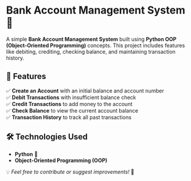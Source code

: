 # Bank Account Management System 🏦

A simple **Bank Account Management System** built using **Python OOP (Object-Oriented Programming)** concepts. This project includes features like debiting, crediting, checking balance, and maintaining transaction history.

## 🚀 Features

✅ **Create an Account** with an initial balance and account number  
✅ **Debit Transactions** with insufficient balance check  
✅ **Credit Transactions** to add money to the account  
✅ **Check Balance** to view the current account balance  
✅ **Transaction History** to track all past transactions  

## 🛠️ Technologies Used

- **Python** 🐍
- **Object-Oriented Programming (OOP)**


💡 *Feel free to contribute or suggest improvements!* 🙌
